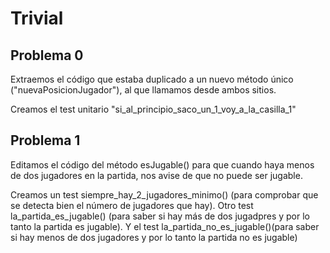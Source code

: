 # Trivial

## Problema 0

Extraemos el código que estaba duplicado a un nuevo método único ("nuevaPosicionJugador"), al que llamamos desde ambos
sitios.

Creamos el test unitario "si_al_principio_saco_un_1_voy_a_la_casilla_1"

## Problema 1
Editamos el código del método esJugable() para que cuando haya menos de dos jugadores en la partida, nos avise de que no puede ser jugable.

Creamos un test siempre_hay_2_jugadores_minimo() (para comprobar que se detecta bien el número de jugadores que hay).
Otro test la_partida_es_jugable() (para saber si hay más de dos jugadpres y por lo tanto la partida es jugable). Y el test la_partida_no_es_jugable()(para saber si hay menos de dos jugadores y por lo tanto la partida no es jugable)